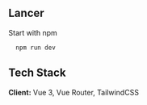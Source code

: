 ## Lancer

Start with npm

```bash
  npm run dev
```

## Tech Stack

**Client:** Vue 3, Vue Router, TailwindCSS
